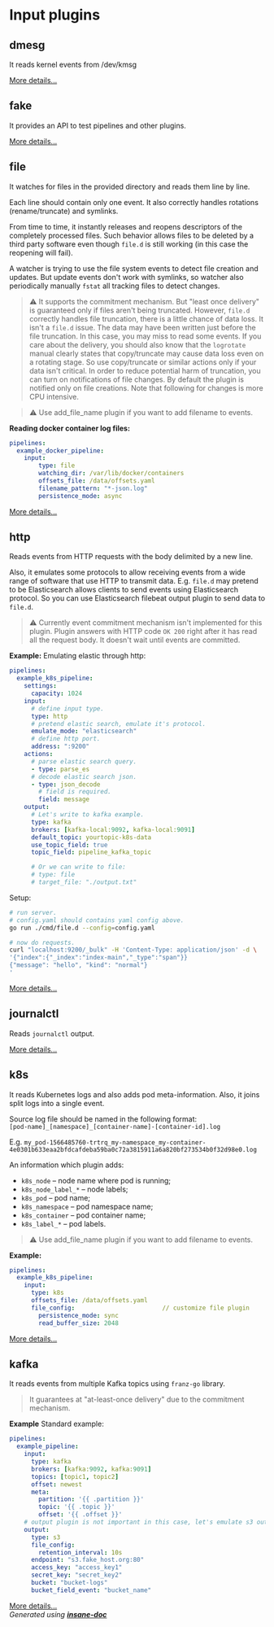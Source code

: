 # Input plugins

## dmesg
It reads kernel events from /dev/kmsg

[More details...](plugin/input/dmesg/README.md)
## fake
It provides an API to test pipelines and other plugins.

[More details...](plugin/input/fake/README.md)
## file
It watches for files in the provided directory and reads them line by line.

Each line should contain only one event. It also correctly handles rotations (rename/truncate) and symlinks.

From time to time, it instantly releases and reopens descriptors of the completely processed files.
Such behavior allows files to be deleted by a third party software even though `file.d` is still working (in this case the reopening will fail).

A watcher is trying to use the file system events to detect file creation and updates.
But update events don't work with symlinks, so watcher also periodically manually `fstat` all tracking files to detect changes.

> ⚠ It supports the commitment mechanism. But "least once delivery" is guaranteed only if files aren't being truncated.
> However, `file.d` correctly handles file truncation, there is a little chance of data loss.
> It isn't a `file.d` issue. The data may have been written just before the file truncation. In this case, you may miss to read some events.
> If you care about the delivery, you should also know that the `logrotate` manual clearly states that copy/truncate may cause data loss even on a rotating stage.
> So use copy/truncate or similar actions only if your data isn't critical.
> In order to reduce potential harm of truncation, you can turn on notifications of file changes.
> By default the plugin is notified only on file creations. Note that following for changes is more CPU intensive.

> ⚠ Use add_file_name plugin if you want to add filename to events.

**Reading docker container log files:**
```yaml
pipelines:
  example_docker_pipeline:
    input:
        type: file
        watching_dir: /var/lib/docker/containers
        offsets_file: /data/offsets.yaml
        filename_pattern: "*-json.log"
        persistence_mode: async
```

[More details...](plugin/input/file/README.md)
## http
Reads events from HTTP requests with the body delimited by a new line.

Also, it emulates some protocols to allow receiving events from a wide range of software that use HTTP to transmit data.
E.g. `file.d` may pretend to be Elasticsearch allows clients to send events using Elasticsearch protocol.
So you can use Elasticsearch filebeat output plugin to send data to `file.d`.

> ⚠ Currently event commitment mechanism isn't implemented for this plugin.
> Plugin answers with HTTP code `OK 200` right after it has read all the request body.
> It doesn't wait until events are committed.

**Example:**
Emulating elastic through http:
```yaml
pipelines:
  example_k8s_pipeline:
    settings:
      capacity: 1024
    input:
      # define input type.
      type: http
      # pretend elastic search, emulate it's protocol.
      emulate_mode: "elasticsearch"
      # define http port.
      address: ":9200"
    actions:
      # parse elastic search query.
      - type: parse_es
      # decode elastic search json.
      - type: json_decode
        # field is required.
        field: message
    output:
      # Let's write to kafka example.
      type: kafka
      brokers: [kafka-local:9092, kafka-local:9091]
      default_topic: yourtopic-k8s-data
      use_topic_field: true
      topic_field: pipeline_kafka_topic

      # Or we can write to file:
      # type: file
      # target_file: "./output.txt"
```

Setup:
```bash
# run server.
# config.yaml should contains yaml config above.
go run ./cmd/file.d --config=config.yaml

# now do requests.
curl "localhost:9200/_bulk" -H 'Content-Type: application/json' -d \
'{"index":{"_index":"index-main","_type":"span"}}
{"message": "hello", "kind": "normal"}
'
```

[More details...](plugin/input/http/README.md)
## journalctl
Reads `journalctl` output.

[More details...](plugin/input/journalctl/README.md)
## k8s
It reads Kubernetes logs and also adds pod meta-information. Also, it joins split logs into a single event.

Source log file should be named in the following format:<br> `[pod-name]_[namespace]_[container-name]-[container-id].log`

E.g. `my_pod-1566485760-trtrq_my-namespace_my-container-4e0301b633eaa2bfdcafdeba59ba0c72a3815911a6a820bf273534b0f32d98e0.log`

An information which plugin adds:
* `k8s_node` – node name where pod is running;
* `k8s_node_label_*` – node labels;
* `k8s_pod` – pod name;
* `k8s_namespace` – pod namespace name;
* `k8s_container` – pod container name;
* `k8s_label_*` – pod labels.

> ⚠ Use add_file_name plugin if you want to add filename to events.

**Example:**
```yaml
pipelines:
  example_k8s_pipeline:
    input:
      type: k8s
      offsets_file: /data/offsets.yaml
      file_config:                        // customize file plugin
        persistence_mode: sync
        read_buffer_size: 2048
```

[More details...](plugin/input/k8s/README.md)
## kafka
It reads events from multiple Kafka topics using `franz-go` library.
> It guarantees at "at-least-once delivery" due to the commitment mechanism.

**Example**
Standard example:
```yaml
pipelines:
  example_pipeline:
    input:
      type: kafka
      brokers: [kafka:9092, kafka:9091]
      topics: [topic1, topic2]
      offset: newest
      meta:
        partition: '{{ .partition }}'
        topic: '{{ .topic }}'
        offset: '{{ .offset }}'
    # output plugin is not important in this case, let's emulate s3 output.
    output:
      type: s3
      file_config:
        retention_interval: 10s
      endpoint: "s3.fake_host.org:80"
      access_key: "access_key1"
      secret_key: "secret_key2"
      bucket: "bucket-logs"
      bucket_field_event: "bucket_name"
```

[More details...](plugin/input/kafka/README.md)
<br>*Generated using [__insane-doc__](https://github.com/vitkovskii/insane-doc)*